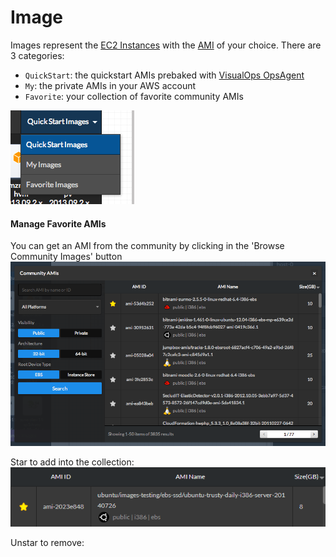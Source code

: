 # Image

Images represent the [EC2 Instances](http://aws.amazon.com/ec2/instance-types/) with the [AMI](https://aws.amazon.com/amis) of your choice. There are 3 categories:

- `QuickStart`: the quickstart AMIs prebaked with [VisualOps OpsAgent](../reference/opsagent.md)
- `My`: the private AMIs in your AWS account
- `Favorite`: your collection of favorite community AMIs

![](https://raw.githubusercontent.com/MadeiraCloud/docs-image/master/ide_stack_ami_menu.png)

#### Manage Favorite AMIs

You can get an AMI from the community by clicking in the 'Browse Community Images' button<br />
![](https://raw.githubusercontent.com/MadeiraCloud/docs-image/master/ide_stack_ami_community.png)

Star to add into the collection:
![](https://raw.githubusercontent.com/MadeiraCloud/docs-image/master/ide_resource_image_add_favorite.png)

Unstar to remove:
